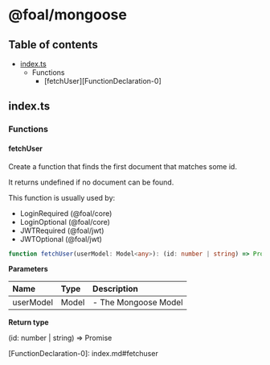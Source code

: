 # @foal/mongoose

## Table of contents

* [index.ts](index-4.md#indexts)
  * Functions
    * \[fetchUser\]\[FunctionDeclaration-0\]

## index.ts

### Functions

#### fetchUser

Create a function that finds the first document that matches some id.

It returns undefined if no document can be found.

This function is usually used by:

* LoginRequired \(@foal/core\)
* LoginOptional \(@foal/core\)
* JWTRequired \(@foal/jwt\)
* JWTOptional \(@foal/jwt\)

```typescript
function fetchUser(userModel: Model<any>): (id: number | string) => Promise<any>;
```

**Parameters**

| Name | Type | Description |
| :--- | :--- | :--- |
| userModel | Model | - The Mongoose Model |

**Return type**

\(id: number \| string\) =&gt; Promise

\[FunctionDeclaration-0\]: index.md\#fetchuser


